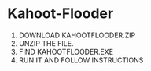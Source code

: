 # Kahoot-Flooder

1. DOWNLOAD KAHOOTFLOODER.ZIP
2. UNZIP THE FILE. 
3. FIND KAHOOTFLOODER.EXE
4. RUN IT AND FOLLOW INSTRUCTIONS

